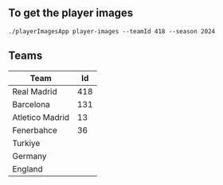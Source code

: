 ## To get the player images

```
./playerImagesApp player-images --teamId 418 --season 2024
```

## Teams

| Team            | Id  |
|-----------------|-----|
| Real Madrid     | 418 |
| Barcelona       | 131 |
| Atletico Madrid | 13  |
| Fenerbahce      | 36  |
| Turkiye         |     |
| Germany         |     |
| England         |     |
